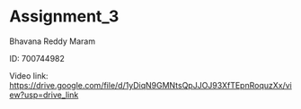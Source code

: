 # Assignment_3

Bhavana Reddy Maram

ID: 700744982

Video link: https://drive.google.com/file/d/1yDiqN9GMNtsQpJJOJ93XfTEpnRoquzXx/view?usp=drive_link
